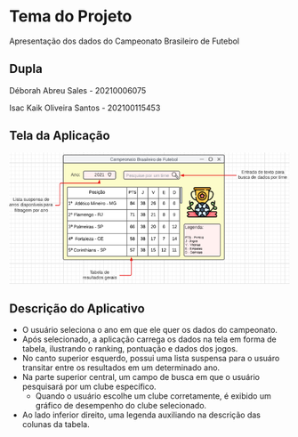 # Tema do Projeto

Apresentação dos dados do Campeonato Brasileiro de Futebol

## Dupla

Déborah Abreu Sales - 20210006075

Isac Kaik Oliveira Santos - 202100115453

## Tela da Aplicação

![](imagens/tela_inicial.png)

## Descrição do Aplicativo

- O usuário seleciona o ano em que ele quer os dados do campeonato. 
- Após selecionado, a aplicação carrega os dados na tela em forma de tabela, ilustrando o ranking, pontuação e dados dos jogos.
- No canto superior esquerdo, possui uma lista suspensa para o usuáro transitar entre os resultados em um determinado ano.
- Na parte superior central, um campo de busca em que o usuário pesquisará por um clube específico.
  - Quando o usuário escolhe um clube corretamente, é exibido um gráfico de desempenho do clube selecionado.
- Ao lado inferior direito, uma legenda auxiliando na descrição das colunas da tabela.

